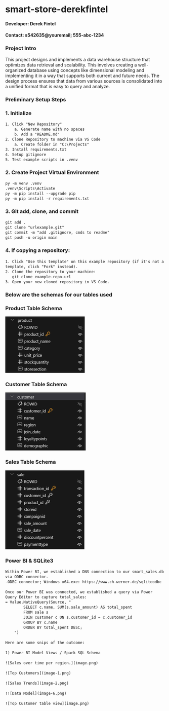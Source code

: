 # smart-store-derekfintel
#### Developer: Derek Fintel
#### Contact: s542635@youremail; 555-abc-1234

### Project Intro
This project designs and implements a data warehouse structure that optimizes data retrieval and scalability. This involves creating a well-organized database using concepts like dimensional modeling and implementing it in a way that supports both current and future needs. The design process ensures that data from various sources is consolidated into a unified format that is easy to query and analyze.

### Preliminary Setup Steps
### 1. Initialize
```
1. Click "New Repository"
    a. Generate name with no spaces
    b. Add a "README.md"
2. Clone Repository to machine via VS Code
    a. Create folder in "C:\Projects"
3. Install requirements.txt
4. Setup gitignore
5. Test example scripts in .venv
```
### 2. Create Project Virtual Environment
```
py -m venv .venv
.venv\Scripts\Activate
py -m pip install --upgrade pip 
py -m pip install -r requirements.txt
```
### 3. Git add, clone, and commit
```
git add .
git clone "urlexample.git"
git commit -m "add .gitignore, cmds to readme"
git push -u origin main
```
### 4. If copying a repository:
```
1. Click "Use this template" on this example repository (if it's not a template, click "Fork" instead).
2. Clone the repository to your machine:
   git clone example-repo-url
3. Open your new cloned repository in VS Code.
```
### Below are the schemas for our tables used
### Product Table Schema
![Product](image-4.png)

### Customer Table Schema
![Customer](image-3.png)

### Sales Table Schema
![Sales](image-5.png)

### Power BI & SQLite3 
```
Within Power BI, we established a DNS connection to our smart_sales.db via ODBC connector.
-ODBC connector; Windows x64.exe: https://www.ch-werner.de/sqliteodbc

Once our Power BI was connected, we established a query via Power Query Editor to capture total_sales:
= Value.NativeQuery(Source, "
        SELECT c.name, SUM(s.sale_amount) AS total_spent
        FROM sale s
        JOIN customer c ON s.customer_id = c.customer_id
        GROUP BY c.name
        ORDER BY total_spent DESC;
    ")

Here are some snips of the outcome:

1) Power BI Model Views / Spark SQL Schema

![Sales over time per region.](image.png)

![Top Customers](image-1.png)

![Sales Trends](image-2.png)

!![Data Model](image-6.png)

![Top Customer table view](image.png)